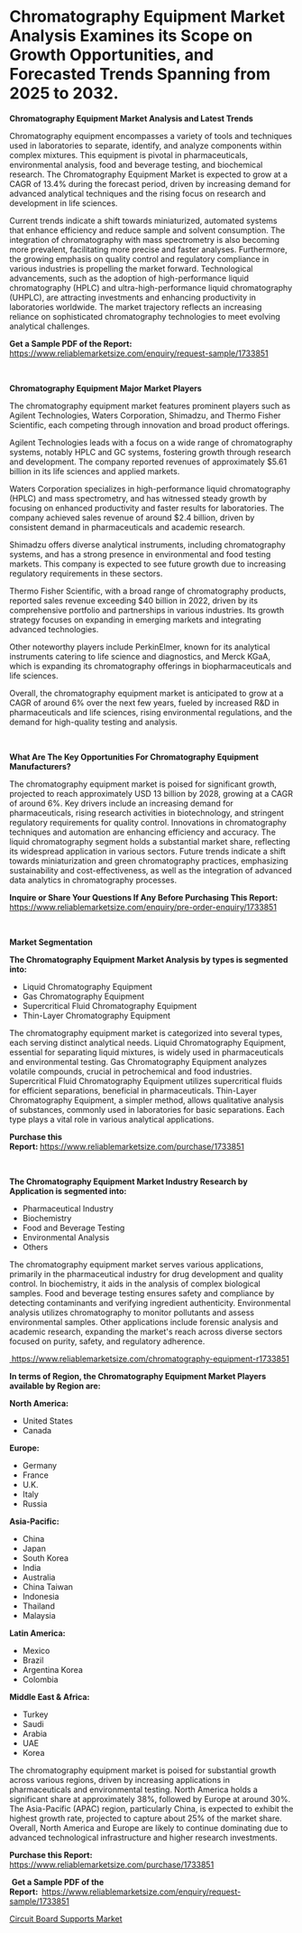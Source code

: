 <p><h1>Chromatography Equipment Market Analysis Examines its Scope on Growth Opportunities, and Forecasted Trends Spanning from 2025 to 2032.</h1></p><p><strong>Chromatography Equipment Market Analysis and Latest Trends</strong></p>
<p><p>Chromatography equipment encompasses a variety of tools and techniques used in laboratories to separate, identify, and analyze components within complex mixtures. This equipment is pivotal in pharmaceuticals, environmental analysis, food and beverage testing, and biochemical research. The Chromatography Equipment Market is expected to grow at a CAGR of 13.4% during the forecast period, driven by increasing demand for advanced analytical techniques and the rising focus on research and development in life sciences. </p><p>Current trends indicate a shift towards miniaturized, automated systems that enhance efficiency and reduce sample and solvent consumption. The integration of chromatography with mass spectrometry is also becoming more prevalent, facilitating more precise and faster analyses. Furthermore, the growing emphasis on quality control and regulatory compliance in various industries is propelling the market forward. Technological advancements, such as the adoption of high-performance liquid chromatography (HPLC) and ultra-high-performance liquid chromatography (UHPLC), are attracting investments and enhancing productivity in laboratories worldwide. The market trajectory reflects an increasing reliance on sophisticated chromatography technologies to meet evolving analytical challenges.</p></p>
<p><strong>Get a Sample PDF of the Report:&nbsp;</strong> <a href="https://www.reliablemarketsize.com/enquiry/request-sample/1733851?utm_campaign=2453&utm_medium=2&utm_source=Github&utm_content=ia&utm_term=11042025&utm_id=chromatography-equipment">https://www.reliablemarketsize.com/enquiry/request-sample/1733851</a></p>
<p>&nbsp;</p>
<p><strong>Chromatography Equipment Major Market Players</strong></p>
<p><p>The chromatography equipment market features prominent players such as Agilent Technologies, Waters Corporation, Shimadzu, and Thermo Fisher Scientific, each competing through innovation and broad product offerings. </p><p>Agilent Technologies leads with a focus on a wide range of chromatography systems, notably HPLC and GC systems, fostering growth through research and development. The company reported revenues of approximately $5.61 billion in its life sciences and applied markets.</p><p>Waters Corporation specializes in high-performance liquid chromatography (HPLC) and mass spectrometry, and has witnessed steady growth by focusing on enhanced productivity and faster results for laboratories. The company achieved sales revenue of around $2.4 billion, driven by consistent demand in pharmaceuticals and academic research.</p><p>Shimadzu offers diverse analytical instruments, including chromatography systems, and has a strong presence in environmental and food testing markets. This company is expected to see future growth due to increasing regulatory requirements in these sectors. </p><p>Thermo Fisher Scientific, with a broad range of chromatography products, reported sales revenue exceeding $40 billion in 2022, driven by its comprehensive portfolio and partnerships in various industries. Its growth strategy focuses on expanding in emerging markets and integrating advanced technologies.</p><p>Other noteworthy players include PerkinElmer, known for its analytical instruments catering to life science and diagnostics, and Merck KGaA, which is expanding its chromatography offerings in biopharmaceuticals and life sciences. </p><p>Overall, the chromatography equipment market is anticipated to grow at a CAGR of around 6% over the next few years, fueled by increased R&D in pharmaceuticals and life sciences, rising environmental regulations, and the demand for high-quality testing and analysis.</p></p>
<p>&nbsp;</p>
<p><strong>What Are The Key Opportunities For Chromatography Equipment Manufacturers?</strong></p>
<p><p>The chromatography equipment market is poised for significant growth, projected to reach approximately USD 13 billion by 2028, growing at a CAGR of around 6%. Key drivers include an increasing demand for pharmaceuticals, rising research activities in biotechnology, and stringent regulatory requirements for quality control. Innovations in chromatography techniques and automation are enhancing efficiency and accuracy. The liquid chromatography segment holds a substantial market share, reflecting its widespread application in various sectors. Future trends indicate a shift towards miniaturization and green chromatography practices, emphasizing sustainability and cost-effectiveness, as well as the integration of advanced data analytics in chromatography processes.</p></p>
<p><strong>Inquire or Share Your Questions If Any Before Purchasing This Report:</strong> <a href="https://www.reliablemarketsize.com/enquiry/pre-order-enquiry/1733851?utm_campaign=2453&utm_medium=2&utm_source=Github&utm_content=ia&utm_term=11042025&utm_id=chromatography-equipment">https://www.reliablemarketsize.com/enquiry/pre-order-enquiry/1733851</a></p>
<p>&nbsp;</p>
<p><strong>Market Segmentation</strong></p>
<p><strong>The Chromatography Equipment Market Analysis by types is segmented into:</strong></p>
<p><ul><li>Liquid Chromatography Equipment</li><li>Gas Chromatography Equipment</li><li>Supercritical Fluid Chromatography Equipment</li><li>Thin-Layer Chromatography Equipment</li></ul></p>
<p><p>The chromatography equipment market is categorized into several types, each serving distinct analytical needs. Liquid Chromatography Equipment, essential for separating liquid mixtures, is widely used in pharmaceuticals and environmental testing. Gas Chromatography Equipment analyzes volatile compounds, crucial in petrochemical and food industries. Supercritical Fluid Chromatography Equipment utilizes supercritical fluids for efficient separations, beneficial in pharmaceuticals. Thin-Layer Chromatography Equipment, a simpler method, allows qualitative analysis of substances, commonly used in laboratories for basic separations. Each type plays a vital role in various analytical applications.</p></p>
<p><strong>Purchase this Report:&nbsp;</strong><a href="https://www.reliablemarketsize.com/purchase/1733851?utm_campaign=2453&utm_medium=2&utm_source=Github&utm_content=ia&utm_term=11042025&utm_id=chromatography-equipment">https://www.reliablemarketsize.com/purchase/1733851</a></p>
<p>&nbsp;</p>
<p><strong>The Chromatography Equipment Market Industry Research by Application is segmented into:</strong></p>
<p><ul><li>Pharmaceutical Industry</li><li>Biochemistry</li><li>Food and Beverage Testing</li><li>Environmental Analysis</li><li>Others</li></ul></p>
<p><p>The chromatography equipment market serves various applications, primarily in the pharmaceutical industry for drug development and quality control. In biochemistry, it aids in the analysis of complex biological samples. Food and beverage testing ensures safety and compliance by detecting contaminants and verifying ingredient authenticity. Environmental analysis utilizes chromatography to monitor pollutants and assess environmental samples. Other applications include forensic analysis and academic research, expanding the market's reach across diverse sectors focused on purity, safety, and regulatory adherence.</p></p>
<p><a href="https://www.reliablemarketsize.com/chromatography-equipment-r1733851?utm_campaign=2453&utm_medium=2&utm_source=Github&utm_content=ia&utm_term=11042025&utm_id=chromatography-equipment">&nbsp;https://www.reliablemarketsize.com/chromatography-equipment-r1733851</a></p>
<p><strong>In terms of Region, the Chromatography Equipment Market Players available by Region are:</strong></p>
<p>
    <p> <strong> North America: </strong>
        <ul>
            <li>United States</li>
            <li>Canada</li>
        </ul>
        </p> 
    <p> <strong> Europe: </strong>
        <ul>
            <li>Germany</li>
            <li>France</li>
            <li>U.K.</li>
            <li>Italy</li>
            <li>Russia</li>
        </ul>
        </p> 
    <p> <strong> Asia-Pacific: </strong>
        <ul>
            <li>China</li>
            <li>Japan</li>
            <li>South Korea</li>
            <li>India</li>
            <li>Australia</li>
            <li>China Taiwan</li>
            <li>Indonesia</li>
            <li>Thailand</li>
            <li>Malaysia</li>
        </ul>
        </p> 
    <p> <strong> Latin America: </strong>
        <ul>
            <li>Mexico</li>
            <li>Brazil</li>
            <li>Argentina Korea</li>
            <li>Colombia</li>
        </ul>
        </p> 
    <p> <strong> Middle East & Africa: </strong>
        <ul>
            <li>Turkey</li>
            <li>Saudi</li>
            <li>Arabia</li>
            <li>UAE</li>
            <li>Korea</li>
        </ul>
    </p>
    </p>
<p><p>The chromatography equipment market is poised for substantial growth across various regions, driven by increasing applications in pharmaceuticals and environmental testing. North America holds a significant share at approximately 38%, followed by Europe at around 30%. The Asia-Pacific (APAC) region, particularly China, is expected to exhibit the highest growth rate, projected to capture about 25% of the market share. Overall, North America and Europe are likely to continue dominating due to advanced technological infrastructure and higher research investments.</p></p>
<p><strong>Purchase this Report: </strong><a href="https://www.reliablemarketsize.com/purchase/1733851?utm_campaign=2453&utm_medium=2&utm_source=Github&utm_content=ia&utm_term=11042025&utm_id=chromatography-equipment">https://www.reliablemarketsize.com/purchase/1733851</a></p>
<p>&nbsp;<strong>Get a Sample PDF of the Report:&nbsp;&nbsp;</strong><a href="https://www.reliablemarketsize.com/enquiry/request-sample/1733851?utm_campaign=2453&utm_medium=2&utm_source=Github&utm_content=ia&utm_term=11042025&utm_id=chromatography-equipment">https://www.reliablemarketsize.com/enquiry/request-sample/1733851</a></p>
<p><strong></strong></p>
<p><p><a href="https://github.com/abbasgwiltke/Market-Research-Report-List-1/blob/main/circuit-board-supports-market.md?utm_campaign=2453&utm_medium=2&utm_source=Github&utm_content=ia&utm_term=11042025&utm_id=chromatography-equipment">Circuit Board Supports Market</a></p></p>